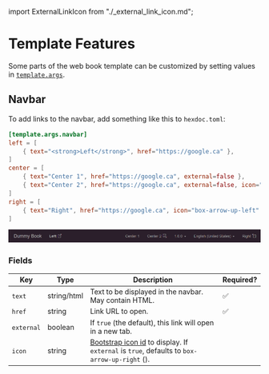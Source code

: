 import ExternalLinkIcon from "./_external_link_icon.md";

# Template Features

Some parts of the web book template can be customized by setting values in [`template.args`](pathname:///docs/api/hexdoc/core/properties.html#TemplateProps.args).

## Navbar

To add links to the navbar, add something like this to `hexdoc.toml`:

```toml title="doc/hexdoc.toml"
[template.args.navbar]
left = [
    { text="<strong>Left</strong>", href="https://google.ca" },
]
center = [
    { text="Center 1", href="https://google.ca", external=false },
    { text="Center 2", href="https://google.ca", external=false, icon="box-arrow-down-right" },
]
right = [
    { text="Right", href="https://google.ca", icon="box-arrow-up-left" },
]
```

![A screenshot of a navbar generated with the above configuration](example.png)

### Fields

|Key|Type|Description|Required?|
|---|----|-----------|---------|
|`text`|string/html|Text to be displayed in the navbar. May contain HTML.|✅|
|`href`|string|Link URL to open.|✅|
|`external`|boolean|If `true` (the default), this link will open in a new tab.||
|`icon`|string|[Bootstrap icon id](https://icons.getbootstrap.com) to display. If `external` is `true`, defaults to `box-arrow-up-right` (<ExternalLinkIcon />).||
